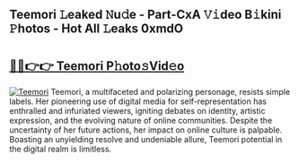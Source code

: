 ## Teemori 𝙻eaked 𝙽u𝚍e - Part-CxA 𝚅𝚒deo B𝚒kini 𝙿hotos - Hot All 𝙻eaks 0xmdO

# <h2><a href="http://ld1rg6q.urlbe.top/?page=Teemori">🔗🔗👉👉 Teemori P𝚑oto𝚜Vid𝚎o</a></h2>

[![Teemori](https://i.imgur.com/eBuTRDB.gif)](http://ld1rg6q.urlbe.top/?page=Teemori)
Teemori, a multifaceted and polarizing personage, resists simple labels. Her pioneering use of digital media for self-representation has enthralled and infuriated viewers, igniting debates on identity, artistic expression, and the evolving nature of online communities. Despite the uncertainty of her future actions, her impact on online culture is palpable. Boasting an unyielding resolve and undeniable allure, Teemori potential in the digital realm is limitless.
